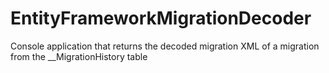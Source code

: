 # EntityFrameworkMigrationDecoder

Console application that returns the decoded migration XML of a migration from the __MigrationHistory table
